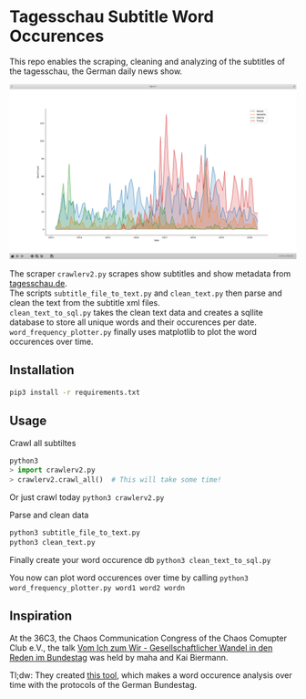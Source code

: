 # Tagesschau Subtitle Word Occurences

This repo enables the scraping, cleaning and analyzing of the subtitles of the tagesschau, the German daily news show.

![Example Plot](imgs/plot_example.png)

The scraper `crawlerv2.py` scrapes show subtitles and show metadata from [tagesschau.de](tagesschau.de).  
The scripts `subtitle_file_to_text.py` and `clean_text.py` then parse and clean the text from the subtitle xml files.  
`clean_text_to_sql.py` takes the clean text data and creates a sqllite database to store all unique words and their occurences per date.  
`word_frequency_plotter.py` finally uses matplotlib to plot the word occurences over time.

## Installation
``` bash
pip3 install -r requirements.txt
```

## Usage
Crawl all subtiltes
``` python
python3
> import crawlerv2.py
> crawlerv2.crawl_all()  # This will take some time!
```
Or just crawl today
`python3 crawlerv2.py`

Parse and clean data
```bash 
python3 subtitle_file_to_text.py
python3 clean_text.py
```

Finally create your word occurence db
`python3 clean_text_to_sql.py`

You now can plot word occurences over time by calling
`python3 word_frequency_plotter.py word1 word2 wordn`

## Inspiration

At the 36C3, the Chaos Communication Congress of the Chaos Comupter Club e.V., the talk [Vom Ich zum Wir - Gesellschaftlicher Wandel in den Reden im Bundestag](https://media.ccc.de/v/36c3-10993-vom_ich_zum_wir) was held by maha and Kai Biermann. 

Tl;dw: They created [this tool](https://www.zeit.de/politik/deutschland/2019-09/bundestag-jubilaeum-70-jahre-parlament-reden-woerter-sprache-wandel), which makes a word occurence analysis over time with the protocols of the German Bundestag.
